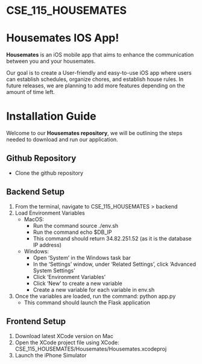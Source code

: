 # CSE_115_HOUSEMATES

# Housemates IOS App!

**Housemates** is an iOS mobile app that aims to enhance the communication between you and your housemates.

Our goal is to create a User-friendly and easy-to-use iOS app where users can establish schedules, organize chores, and establish house rules. In future releases, we are planning to add more features depending on the amount of time left.

# Installation Guide

Welcome to our **Housemates repository**, we will be outlining the steps needed to download and run our application.

## Github Repository

- Clone the github repository

## Backend Setup

 1. From the terminal, navigate to CSE_115_HOUSEMATES > backend 
 2. Load Environment Variables
	 - MacOS:
		- Run the command source ./env.sh
		- Run the command echo $DB_IP
		- This command should return 34.82.251.52 (as it is the database IP address)
	- Windows:
		- Open ‘System’ in the Windows task bar
		- In the ‘Settings’ window, under ‘Related Settings’, click ‘Advanced System Settings’
		- Click ‘Environment Variables’
		- Click ‘New’ to create a new variable
		-  Create a new variable for each variable in env.sh
3. Once the variables are loaded, run the command: python app.py
	 - This command should launch the Flask application

## Frontend Setup

1.  Download latest XCode version on Mac
2.  Open the XCode project file using XCode: CSE_115_HOUSEMATES/Housemates/Housemates.xcodeproj
3.  Launch the iPhone Simulator
